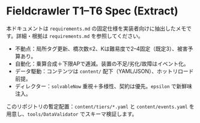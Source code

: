 # Fieldcrawler T1–T6 Spec (Extract)

本ドキュメントは `requirements.md` の固定仕様を実装者向けに抽出したメモです。詳細・根拠は `requirements.md` を参照してください。

- 不動点：局所タグ更新、橋次数≤2、Kは難易度で2–4固定（既定3）、被害予算あり。
- 自動化：乗算合成＋下限APで逓減。装置の不足/劣化/故障はイベント化。
- データ駆動：コンテンツは `content/` 配下（YAML/JSON）、ホットリロード前提。
- ディレクター：`solvableNow` 重視＋多様性、契約は優先。`epsilon` で新鮮味注入。

このリポジトリの暫定配置：`content/tiers/*.yaml` と `content/events.yaml` を用意し、`tools/DataValidator` でスキーマ検証します。

